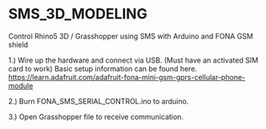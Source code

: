 # SMS_3D_MODELING
Control Rhino5 3D / Grasshopper using SMS with Arduino and FONA GSM shield

1.) Wire up the hardware and connect via USB. (Must have an activated SIM card to work) Basic setup information can be found here. https://learn.adafruit.com/adafruit-fona-mini-gsm-gprs-cellular-phone-module

2.) Burn FONA_SMS_SERIAL_CONTROL.ino to arduino.

3.) Open Grasshopper file to receive communication.
